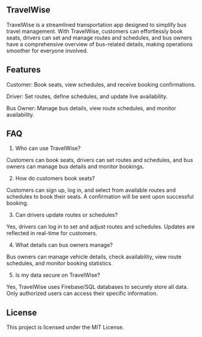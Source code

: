 
## TravelWise

TravelWise is a streamlined transportation app designed to simplify bus travel management. With TravelWise, customers can effortlessly book seats, drivers can set and manage routes and schedules, and bus owners have a comprehensive overview of bus-related details, making operations smoother for everyone involved.


## Features


Customer: Book seats, view schedules, and receive booking confirmations.

Driver: Set routes, define schedules, and update live availability.

Bus Owner: Manage bus details, view route schedules, and monitor availability.


## FAQ

1. Who can use TravelWise?

Customers can book seats, drivers can set routes and schedules, and bus owners can manage bus details and monitor bookings.

2. How do customers book seats?

Customers can sign up, log in, and select from available routes and schedules to book their seats. A confirmation will be sent upon successful booking.

3. Can drivers update routes or schedules?

Yes, drivers can log in to set and adjust routes and schedules. Updates are reflected in real-time for customers.

4. What details can bus owners manage?

Bus owners can manage vehicle details, check availability, view route schedules, and monitor booking statistics.

5. Is my data secure on TravelWise?

Yes, TravelWise uses Firebase/SQL databases to securely store all data. Only authorized users can access their specific information.

## License

This project is licensed under the MIT License.
